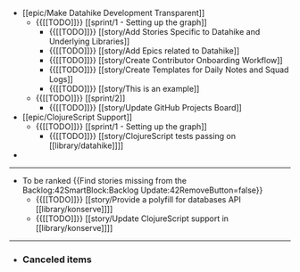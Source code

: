 - [[epic/Make Datahike Development Transparent]]
    - {{[[TODO]]}} [[sprint/1 - Setting up the graph]]
        - {{[[TODO]]}} [[story/Add Stories Specific to Datahike and Underlying Libraries]]
        - {{[[TODO]]}} [[story/Add Epics related to Datahike]]
        - {{[[TODO]]}} [[story/Create Contributor Onboarding Workflow]]
        - {{[[TODO]]}} [[story/Create Templates for Daily Notes and Squad Logs]]
        - {{[[TODO]]}} [[story/This is an example]]
    - {{[[TODO]]}} [[sprint/2]]
        - {{[[TODO]]}} [[story/Update GitHub Projects Board]]
- [[epic/ClojureScript Support]]
    - {{[[TODO]]}} [[sprint/1 - Setting up the graph]]
        - {{[[TODO]]}} [[story/ClojureScript tests passing on [[library/datahike]]]]
- 
- ---
- To be ranked {{Find stories missing from the Backlog:42SmartBlock:Backlog Update:42RemoveButton=false}}                  
    - {{[[TODO]]}} [[story/Provide a polyfill for databases API [[library/konserve]]]]    
    - {{[[TODO]]}} [[story/Update ClojureScript support in [[library/konserve]]]]
- ---
- ### Canceled items

